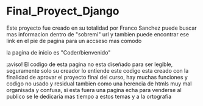 # Final_Proyect_Django

Este proyecto fue creado en su totalidad por Franco Sanchez puede buscar mas informacion dentro de "sobremi" url 
y tambien puede encontrar ese link en el pie de pagina para un accseso mas comodo

la pagina de inicio es "Coder/bienvenido" 

¡aviso!
El codigo de esta pagina no esta diseñado para ser legible, seguramente solo su creador lo entiende
este codigo esta creado con la finalidad de aprovar el proyecto final del curso, hay muchas funciones y
codigo no usado y residual tambien como una herencia de htmls muy mal organisada y confusa, si esta fuera
una pagina echa para venderse al publico se le dedicaria mas tiempo a estos temas y a la ortografia
